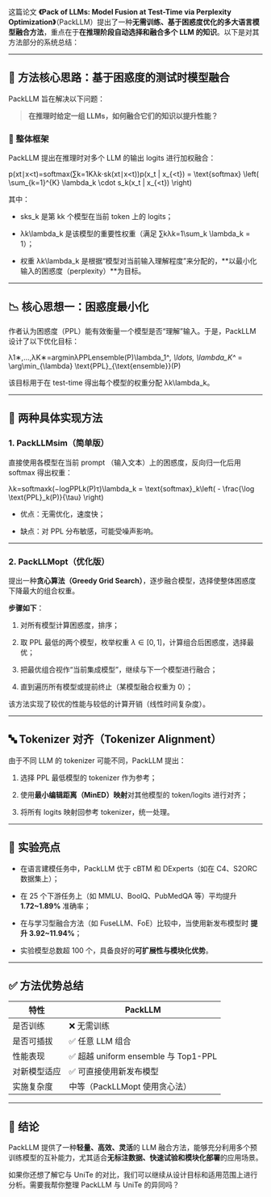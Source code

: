 这篇论文 **《Pack of LLMs: Model Fusion at Test-Time via Perplexity Optimization》**（PackLLM）提出了一种**无需训练、基于困惑度优化的多大语言模型融合方法**，重点在于**在推理阶段自动选择和融合多个 LLM 的知识**。以下是对其方法部分的系统总结：

---

## 🧠 方法核心思路：基于困惑度的测试时模型融合

PackLLM 旨在解决以下问题：

> **在推理时给定一组 LLMs，如何融合它们的知识以提升性能？**

### 🔧 整体框架

PackLLM 提出在推理时对多个 LLM 的输出 logits 进行加权融合：

p(xt∣x<t)=softmax(∑k=1Kλk⋅sk(xt∣x<t))p(x_t | x_{<t}) = \text{softmax} \left( \sum_{k=1}^{K} \lambda_k \cdot s_k(x_t | x_{<t}) \right)

其中：

- sks_k 是第 kk 个模型在当前 token 上的 logits；
    
- λk\lambda_k 是该模型的重要性权重（满足 ∑kλk=1\sum_k \lambda_k = 1）；
    
- 权重 λk\lambda_k 是根据“模型对当前输入理解程度”来分配的，**以最小化输入的困惑度（perplexity）**为目标。
    

---

## 📉 核心思想一：困惑度最小化

作者认为困惑度（PPL）能有效衡量一个模型是否“理解”输入。于是，PackLLM 设计了以下优化目标：

λ1∗,…,λK∗=arg⁡min⁡λPPLensemble(P)\lambda_1^*, \ldots, \lambda_K^* = \arg\min_{\lambda} \text{PPL}_{\text{ensemble}}(P)

该目标用于在 test-time 得出每个模型的权重分配 λk\lambda_k。

---

## 🧪 两种具体实现方法

### 1. **PackLLMsim**（简单版）

直接使用各模型在当前 prompt （输入文本）上的困惑度，反向归一化后用 softmax 得出权重：

λk=softmaxk(−log⁡PPLk(P)τ)\lambda_k = \text{softmax}_k\left( - \frac{\log \text{PPL}_k(P)}{\tau} \right)

- 优点：无需优化，速度快；
    
- 缺点：对 PPL 分布敏感，可能受噪声影响。
    

---

### 2. **PackLLMopt**（优化版）

提出一种**贪心算法（Greedy Grid Search）**，逐步融合模型，选择使整体困惑度下降最大的组合权重。

**步骤如下**：

1. 对所有模型计算困惑度，排序；
    
2. 取 PPL 最低的两个模型，枚举权重 $\lambda \in [0,1]$，计算组合后困惑度，选择最优；
    
3. 把最优组合视作“当前集成模型”，继续与下一个模型进行融合；
    
4. 直到遍历所有模型或提前终止（某模型融合权重为 0）；
    

该方法实现了较优的性能与较低的计算开销（线性时间复杂度）。

---

## 🔤 Tokenizer 对齐（Tokenizer Alignment）

由于不同 LLM 的 tokenizer 可能不同，PackLLM 提出：

1. 选择 PPL 最低模型的 tokenizer 作为参考；
    
2. 使用**最小编辑距离（MinED）映射**对其他模型的 token/logits 进行对齐；
    
3. 将所有 logits 映射回参考 tokenizer，统一处理。
    

---

## 🧪 实验亮点

- 在语言建模任务中，PackLLM 优于 cBTM 和 DExperts（如在 C4、S2ORC 数据集上）；
    
- 在 25 个下游任务上（如 MMLU、BoolQ、PubMedQA 等）平均提升 **1.72~1.89%** 准确率；
    
- 在与学习型融合方法（如 FuseLLM、FoE）比较中，当使用新发布模型时 **提升 3.92~11.94%**；
    
- 实验模型总数超 100 个，具备良好的**可扩展性与模块化优势**。
    

---

## ✅ 方法优势总结

|特性|PackLLM|
|---|---|
|是否训练|❌ 无需训练|
|是否可插拔|✅ 任意 LLM 组合|
|性能表现|✅ 超越 uniform ensemble 与 Top1-PPL|
|对新模型适应|✅ 可直接使用新发布模型|
|实施复杂度|中等（PackLLMopt 使用贪心法）|

---

## 📌 结论

PackLLM 提供了一种**轻量、高效、灵活**的 LLM 融合方法，能够充分利用多个预训练模型的互补能力，尤其适合**无标注数据、快速试验和模块化部署**的应用场景。

如果你还想了解它与 UniTe 的对比，我们可以继续从设计目标和适用范围上进行分析。需要我帮你整理 PackLLM 与 UniTe 的异同吗？